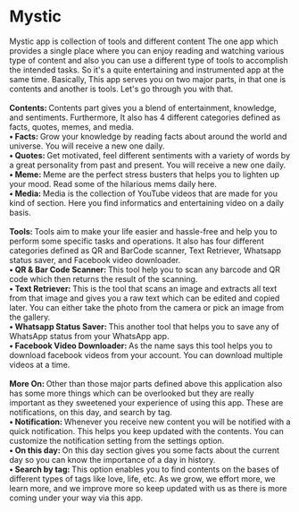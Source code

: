 # Mystic
Mystic app is collection of tools and different content
The one app which provides a single place where you can enjoy reading and watching various type of content and also you can use a different type of tools to accomplish the intended tasks. So it's a quite entertaining and instrumented app at the same time.
Basically, This app serves you on two major parts, in that one is contents and another is tools.
Let's go through you with that.
<br><br><b>Contents: </b> Contents part gives you a blend of entertainment, knowledge, and sentiments. Furthermore, It also has 4 different categories defined as facts, quotes, memes, and media.
<br/><b>• Facts: </b> Gro<emsp />w your knowledge by reading facts about around the world and universe. You will receive a new one daily.
<br><b> • Quotes: </b> Get motivated, feel different sentiments with a variety of words by a great personality from past and present. You will receive a new one daily.
<br><b> • Meme: </b>  Meme are the perfect stress busters that helps you to lighten up your mood. Read some of the hilarious mems daily here. 
<br><b> • Media: </b> Media is the collection of YouTube videos that are made for you kind of section. Here you find informatics and entertaining video on a daily basis.
<br><br><b>Tools: </b> Tools aim to make your life easier and hassle-free and help you to perform some specific tasks and operations. It also has four different categories defined as QR and BarCode scanner, Text Retriever, Whatsapp status saver, and Facebook video downloader.
<br><b> • QR & Bar Code Scanner: </b>  This tool help you to scan any barcode and QR code which then returns the result of the scanning.
<br><b> • Text Retriever: </b> This is the tool that scans an image and extracts all text from that image and gives you a raw text which can be edited and copied later. You can either take the photo from the camera or pick an image from the gallery.
<br><b> • Whatsapp Status Saver: </b>  This another tool that helps you to save any of WhatsApp status from your WhatsApp app.
<br><b> • Facebook Video Downloader: </b> As the name says this tool helps you to download facebook videos from your account. You can download multiple videos at a time.
<br><br><b>More On: </b> Other than those major parts defined above this application also has some more things which can be overlooked but they are really important as they sweetened your experience of using this app. These are notifications, on this day, and search by tag.
<br><b> • Notification: </b> Whenever you receive new content you will be notified with a quick notification. This helps you keep updated with the contents. You can customize the notification setting from the settings option.
<br><b> • On this day: </b> On this day section gives you some facts about the current day so you can know the importance of a day in history.
<br><b> • Search by tag: </b> This option enables you to find contents on the bases of different types of tags like love, life, etc. 
As we grow, we effort more, we learn more, and we improve more so keep updated with us as there is more coming under your way via this app.

